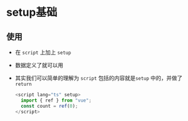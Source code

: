 # setup基础

## 使用

*   在 `script` 上加上 `setup`

*   数据定义了就可以用

*   其实我们可以简单的理解为 `script` 包括的内容就是`setup` 中的，并做了 `return`

    ```javascript
    <script lang="ts" setup>
      import { ref } from "vue";
      const count = ref(0);
    </script>
    ```
